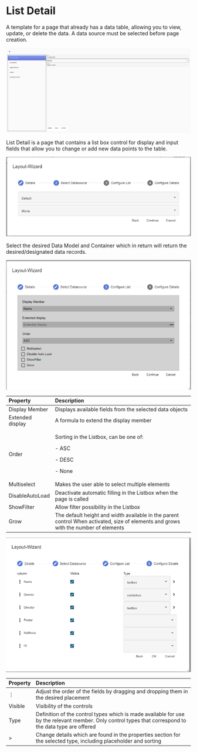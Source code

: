 ﻿---
sidebar_position: 3
---
# List Detail

A template for a page that already has a data table, allowing you to view, update, or delete the data. A data source must be selected before page creation.

![List detail page overview](../../../../../static/img/list1.png)

List Detail is a page that contains a list box control for display and input fields that allow you to change or add new data points to the table.

![Selecting a data model](../../../../../static/img/list2.png)

Select the desired Data Model and Container which in return will return the desired/designated data records.

![Select Settings](../../../../../static/img/list3.png)

|**Property**|**Description**|
| :- | :- |
|Display Member|Displays available fields from the selected data objects|
|Extended display|A formula to extend the display member |
|Order|<p>Sorting in the Listbox, can be one of:</p><p>- ASC</p><p>- DESC</p><p>- None</p>|
|Multiselect|Makes the user able to select multiple elements|
|DisableAutoLoad|Deactivate automatic filling in the Listbox when the page is called|
|ShowFilter|Allow filter possibility in the Listbox|
|Grow|The default height and width available in the parent control When activated, size of elements and grows with the number of elements|

![Select Members](../../../../../static/img/list4.png)

|**Property**|**Description**|
| :- | :- |
|⋮|Adjust the order of the fields by dragging and dropping them in the desired placement|
|Visible|Visibility of the controls|
|Type|Definition of the control types which is made available for use by the relevant member. Only control types that correspond to the data type are offered|
| > |Change details which are found in the properties section for the selected type, including placeholder and sorting|

